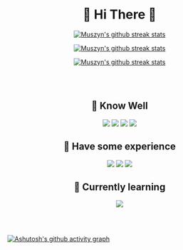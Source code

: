 <h1 align="center"><b>🦍 Hi There 🦍</b></h1>

<p align="center">
    <a href="https://github.com/MuszynHub"><img src="https://github-readme-stats.vercel.app/api?username=MuszynHub&show_icons=true&theme=codeSTACKr&hide_border=true" alt="Muszyn's github streak stats"></a>
</p>
<p align="center">
    <a href="https://github.com/MuszynHub"><img src="https://github-readme-streak-stats.herokuapp.com/?user=MuszynHub&theme=github-dark-blue&show_icons=true&hide_border=true" alt="Muszyn's github streak stats"></a>
</p>
<p align="center">
    <a href="https://github.com/MuszynHub"><img src="https://github-readme-stats.vercel.app/api/top-langs/?username=MuszynHub&layout=compact&theme=codeSTACKr&hide_border=true" alt="Muszyn's github streak stats"></a>
</p>

<br></br>

<h2 align="center">🦍 Know Well</h2>
<p align="center">
    <img src="https://img.shields.io/badge/html5-%23E34F26.svg?style=for-the-badge&logo=html5&logoColor=white">
    <img src="https://img.shields.io/badge/css3-%231572B6.svg?style=for-the-badge&logo=css3&logoColor=white">
    <img src="https://img.shields.io/badge/javascript-%23323330.svg?style=for-the-badge&logo=javascript&logoColor=%23F7DF1E">
    <img src="https://img.shields.io/badge/SASS-hotpink.svg?style=for-the-badge&logo=SASS&logoColor=white">
</p>
<h2 align="center">🐒 Have some experience</h2>
<p align="center">
    <img src="https://img.shields.io/badge/threejs-black?style=for-the-badge&logo=three.js&logoColor=white">
    <img src="https://img.shields.io/badge/github-%23121011.svg?style=for-the-badge&logo=github&logoColor=white">
    <img src="https://img.shields.io/badge/php-%23777BB4.svg?style=for-the-badge&logo=php&logoColor=white">
</p>
<h2 align="center">🍌 Currently learning</h2>
<p align="center">
    <img src="https://img.shields.io/badge/vuejs-%2335495e.svg?style=for-the-badge&logo=vuedotjs&logoColor=%234FC08D">
</p>

<!-- ## 🎀 Know well
![HTML5](https://img.shields.io/badge/html5-%23E34F26.svg?style=for-the-badge&logo=html5&logoColor=white)
![CSS3](https://img.shields.io/badge/css3-%231572B6.svg?style=for-the-badge&logo=css3&logoColor=white)
![JavaScript](https://img.shields.io/badge/javascript-%23323330.svg?style=for-the-badge&logo=javascript&logoColor=%23F7DF1E)
![SASS](https://img.shields.io/badge/SASS-hotpink.svg?style=for-the-badge&logo=SASS&logoColor=white)

## 🧸 Have some experience
![Threejs](https://img.shields.io/badge/threejs-black?style=for-the-badge&logo=three.js&logoColor=white)
![GitHub](https://img.shields.io/badge/github-%23121011.svg?style=for-the-badge&logo=github&logoColor=white)
![PHP](https://img.shields.io/badge/php-%23777BB4.svg?style=for-the-badge&logo=php&logoColor=white)

## 🧠 Currently learning
![Vue.js](https://img.shields.io/badge/vuejs-%2335495e.svg?style=for-the-badge&logo=vuedotjs&logoColor=%234FC08D)

<br></br> -->

<br></br>

[![Ashutosh's github activity graph](https://activity-graph.herokuapp.com/graph?username=MuszynHub&theme=redical&hide_border=true)](https://github.com/MuszynHub/github-readme-activity-graph)



<!--
**MuszynHub/MuszynHub** is a ✨ _special_ ✨ repository because its `README.md` (this file) appears on your GitHub profile.

Here are some ideas to get you started:

- 🔭 I’m currently working on ...
- 🌱 I’m currently learning ...
- 👯 I’m looking to collaborate on ...
- 🤔 I’m looking for help with ...
- 💬 Ask me about ...
- 📫 How to reach me: ...
- 😄 Pronouns: ...
- ⚡ Fun fact: ...
-->
